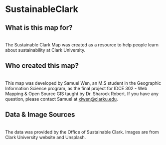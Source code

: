 # SustainableClark

<h2>What is this map for?</h2><br>
The Sustainable Clark Map was created as a resource to help people learn about sustainability at Clark University.

<h2>Who created this map?</h2><br>
This map was developed by Samuel Wen, an M.S student in the Geographic Information Science program, as the final project for IDCE 302 - Web Mapping & Open Source GIS taught by Dr. Sharock Robert. If you have any question, please contact Samuel at <a href="mailto:xiwen@clarku.edu">xiwen@clarku.edu</a>.

<h2>Data & Image Sources</h2><br>
The data was provided by the Office of Sustainable Clark. Images are from Clark University website and Unsplash.

